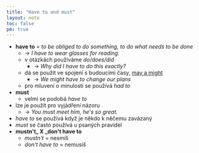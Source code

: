 ```yaml
---
title: "Have to and must"
layout: note
toc: false
pm: true
---
```

- **have to** = _to be obliged to do something, to do what needs to be done_
    - -> _I have to wear glasses for reading._
    - v otázkách používáme _do/does/did_
        - -> _Why did I have to do this exactly?_
    - dá se použít ve spojení s budoucími časy, [may a might](/notes/research/english/may-and-might)
        - -> _We might have to change our plans_
    - pro mluvení o minulosti se používá _had to_
- **must**
    - velmi se podobá _have to_
- lze je použít pro vyjádření názoru
    - -> _You must meet him, he's so great._
- _have to_ se používá když je někdo k něčemu zavázaný
- _must_ se často používá u psaných pravidel
- **mustn't_ X _don't have to**
    - _mustn't_ = nesmíš
    - _don't have to_ = nemusíš